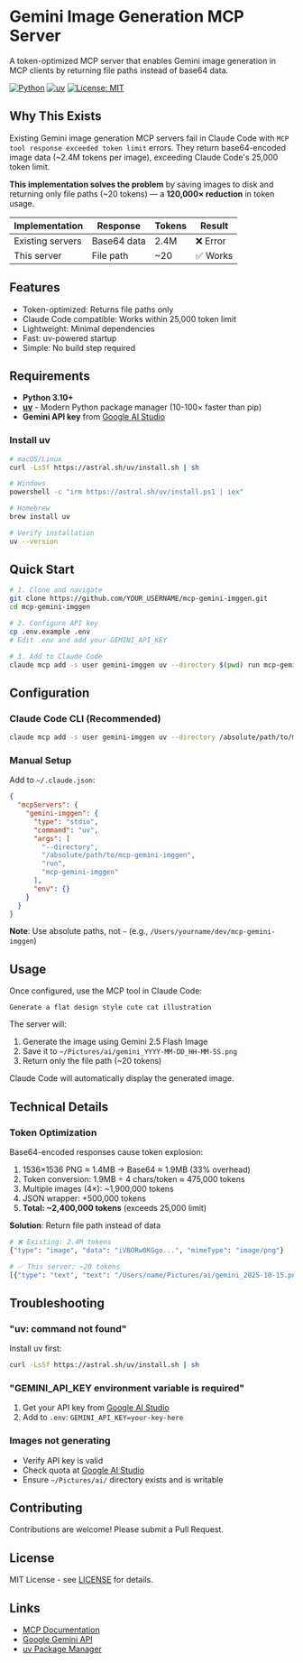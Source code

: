 # Gemini Image Generation MCP Server

A token-optimized MCP server that enables Gemini image generation in MCP clients by returning file paths instead of base64 data.

[![Python](https://img.shields.io/badge/python-3.10+-blue.svg)](https://www.python.org/downloads/)
[![uv](https://img.shields.io/badge/uv-required-green.svg)](https://github.com/astral-sh/uv)
[![License: MIT](https://img.shields.io/badge/License-MIT-yellow.svg)](https://opensource.org/licenses/MIT)

## Why This Exists

Existing Gemini image generation MCP servers fail in Claude Code with `MCP tool response exceeded token limit` errors. They return base64-encoded image data (~2.4M tokens per image), exceeding Claude Code's 25,000 token limit.

**This implementation solves the problem** by saving images to disk and returning only file paths (~20 tokens) — a **120,000× reduction** in token usage.

| Implementation | Response | Tokens | Result |
|----------------|----------|--------|--------|
| Existing servers | Base64 data | 2.4M | ❌ Error |
| This server | File path | ~20 | ✅ Works |

## Features

- Token-optimized: Returns file paths only
- Claude Code compatible: Works within 25,000 token limit
- Lightweight: Minimal dependencies
- Fast: uv-powered startup
- Simple: No build step required

## Requirements

- **Python 3.10+**
- **[uv](https://github.com/astral-sh/uv)** - Modern Python package manager (10-100× faster than pip)
- **Gemini API key** from [Google AI Studio](https://aistudio.google.com/apikey)

### Install uv

```bash
# macOS/Linux
curl -LsSf https://astral.sh/uv/install.sh | sh

# Windows
powershell -c "irm https://astral.sh/uv/install.ps1 | iex"

# Homebrew
brew install uv

# Verify installation
uv --version
```

## Quick Start

```bash
# 1. Clone and navigate
git clone https://github.com/YOUR_USERNAME/mcp-gemini-imggen.git
cd mcp-gemini-imggen

# 2. Configure API key
cp .env.example .env
# Edit .env and add your GEMINI_API_KEY

# 3. Add to Claude Code
claude mcp add -s user gemini-imggen uv --directory $(pwd) run mcp-gemini-imggen
```

## Configuration

### Claude Code CLI (Recommended)

```bash
claude mcp add -s user gemini-imggen uv --directory /absolute/path/to/mcp-gemini-imggen run mcp-gemini-imggen
```

### Manual Setup

Add to `~/.claude.json`:

```json
{
  "mcpServers": {
    "gemini-imggen": {
      "type": "stdio",
      "command": "uv",
      "args": [
        "--directory",
        "/absolute/path/to/mcp-gemini-imggen",
        "run",
        "mcp-gemini-imggen"
      ],
      "env": {}
    }
  }
}
```

**Note**: Use absolute paths, not `~` (e.g., `/Users/yourname/dev/mcp-gemini-imggen`)

## Usage

Once configured, use the MCP tool in Claude Code:

```
Generate a flat design style cute cat illustration
```

The server will:
1. Generate the image using Gemini 2.5 Flash Image
2. Save it to `~/Pictures/ai/gemini_YYYY-MM-DD_HH-MM-SS.png`
3. Return only the file path (~20 tokens)

Claude Code will automatically display the generated image.

## Technical Details

### Token Optimization

Base64-encoded responses cause token explosion:

1. 1536×1536 PNG ≈ 1.4MB → Base64 ≈ 1.9MB (33% overhead)
2. Token conversion: 1.9MB ÷ 4 chars/token ≈ 475,000 tokens
3. Multiple images (4×): ~1,900,000 tokens
4. JSON wrapper: +500,000 tokens
5. **Total: ~2,400,000 tokens** (exceeds 25,000 limit)

**Solution**: Return file path instead of data

```python
# ❌ Existing: 2.4M tokens
{"type": "image", "data": "iVBORw0KGgo...", "mimeType": "image/png"}

# ✅ This server: ~20 tokens
[{"type": "text", "text": "/Users/name/Pictures/ai/gemini_2025-10-15.png"}]
```

## Troubleshooting

### "uv: command not found"
Install uv first:
```bash
curl -LsSf https://astral.sh/uv/install.sh | sh
```

### "GEMINI_API_KEY environment variable is required"
1. Get your API key from [Google AI Studio](https://aistudio.google.com/apikey)
2. Add to `.env`: `GEMINI_API_KEY=your-key-here`

### Images not generating
- Verify API key is valid
- Check quota at [Google AI Studio](https://aistudio.google.com/)
- Ensure `~/Pictures/ai/` directory exists and is writable

## Contributing

Contributions are welcome! Please submit a Pull Request.

## License

MIT License - see [LICENSE](LICENSE) for details.

## Links

- [MCP Documentation](https://modelcontextprotocol.io/)
- [Google Gemini API](https://ai.google.dev/)
- [uv Package Manager](https://github.com/astral-sh/uv)
